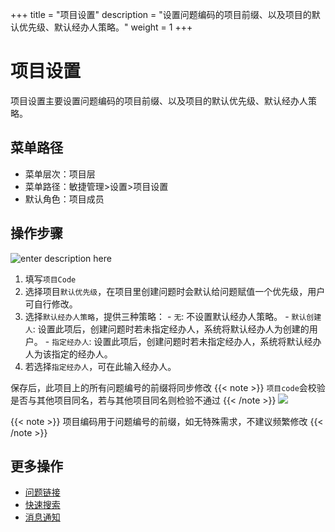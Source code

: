 +++
title = "项目设置"
description = "设置问题编码的项目前缀、以及项目的默认优先级、默认经办人策略。"
weight = 1
+++

# 项目设置

项目设置主要设置问题编码的项目前缀、以及项目的默认优先级、默认经办人策略。

## 菜单路径

* 菜单层次：项目层
* 菜单路径：敏捷管理>设置>项目设置
* 默认角色：项目成员

## 操作步骤

![enter description here](/docs/user-guide/agile/imge/project-setting.png)

1. 填写`项目Code`
2. 选择项目`默认优先级`，在项目里创建问题时会默认给问题赋值一个优先级，用户可自行修改。
3. 选择`默认经办人策略`，提供三种策略：
       - `无`: 不设置默认经办人策略。
       - `默认创建人`: 设置此项后，创建问题时若未指定经办人，系统将默认经办人为创建的用户。
       - `指定经办人`: 设置此项后，创建问题时若未指定经办人，系统将默认经办人为该指定的经办人。
4. 若选择`指定经办人`，可在此输入经办人。

保存后，此项目上的所有问题编号的前缀将同步修改
    {{< note >}}
`项目code`会校验是否与其他项目同名，若与其他项目同名则检验不通过
{{< /note >}}
    ![](/docs/user-guide/agile/setup/img/result-project-setting.jpg)


{{< note >}}
项目编码用于问题编号的前缀，如无特殊需求，不建议频繁修改
{{< /note >}}

## 更多操作

- [问题链接](../issue-link)
- [快速搜索](../quick-search)
- [消息通知](../message-notification_set)

